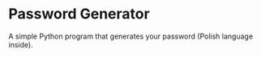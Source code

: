 # Password Generator

A simple Python program that generates your password (Polish language inside).
